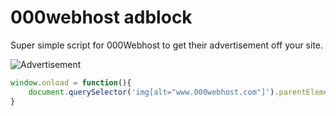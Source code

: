 # 000webhost adblock
Super simple script for 000Webhost to get their advertisement off your site.

![Advertisement](https://i.gyazo.com/36c65c10daa76b7d15726cf910a06f85.gif)

```javascript
window.onload = function(){
    document.querySelector('img[alt="www.000webhost.com"]').parentElement.parentElement.remove()  
}
```
